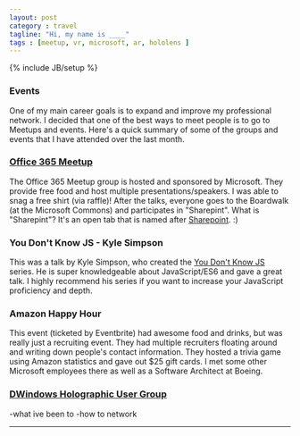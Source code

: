 ```yaml
---
layout: post
category : travel
tagline: "Hi, my name is ____"
tags : [meetup, vr, microsoft, ar, hololens ]
---
```

{% include JB/setup %}

### Events

One of my main career goals is to expand and improve my professional network. I decided that one of the best ways to meet people is to go to Meetups and events. Here's a quick summary of some of the groups and events that I have attended over the last month.

### [Office 365 Meetup](https://www.meetup.com/O365Seattle/)

The Office 365 Meetup group is hosted and sponsored by Microsoft. They provide free food and host multiple presentations/speakers. I was able to snag a free shirt (via raffle)! After the talks, everyone goes to the Boardwalk (at the Microsoft Commons) and participates in "Sharepint". What is "Sharepint"? It's an open tab that is named after [Sharepoint](https://products.office.com/en-us/sharepoint/). :)

### You Don't Know JS - Kyle Simpson

This was a talk by Kyle Simpson, who created the [You Don't Know JS](https://github.com/getify/You-Dont-Know-JS) series. He is super knowledgeable about JavaScript/ES6 and gave a great talk. I highly recommend his series if you want to increase your JavaScript proficiency and depth.

### Amazon Happy Hour

This event (ticketed by Eventbrite) had awesome food and drinks, but was really just a recruiting event. They had multiple recruiters floating around and writing down people's contact information. They hosted a trivia game using Amazon statistics and gave out $25 gift cards. I met some other Microsoft employees there as well as a Software Architect at Boeing.

### [DWindows Holographic User Group](https://www.meetup.com/WinHUGR/)

-what ive been to
-how to network

---
